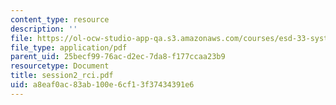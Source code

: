 ```yaml
---
content_type: resource
description: ''
file: https://ol-ocw-studio-app-qa.s3.amazonaws.com/courses/esd-33-systems-engineering-summer-2004/a8eaf0ac83ab100e6cf13f37434391e6_session2_rci.pdf
file_type: application/pdf
parent_uid: 25becf99-76ac-d2ec-7da8-f177ccaa23b9
resourcetype: Document
title: session2_rci.pdf
uid: a8eaf0ac-83ab-100e-6cf1-3f37434391e6
---
```

